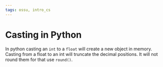 ```yaml
---
tags: ossu, intro_cs
---
```


# Casting in Python
In python casting an `int` to a `float` will create a new object in memory.
Casting from a float to an int will truncate the decimal positions. It will not round them for that use `round()`.

